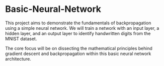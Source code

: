 # Basic-Neural-Network
This project aims to demonstrate the fundamentals of backpropagation using a simple neural network. We will train a network with an input layer, a hidden layer, and an output layer to identify handwritten digits from the MNIST dataset.

The core focus will be on dissecting the mathematical principles behind gradient descent and backpropagation within this basic neural network architecture.
